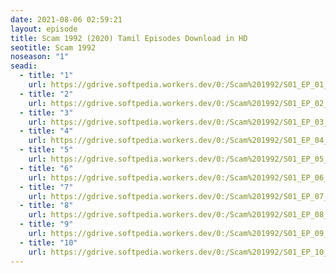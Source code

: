 ```yaml
---
date: 2021-08-06 02:59:21
layout: episode
title: Scam 1992 (2020) Tamil Episodes Download in HD
seotitle: Scam 1992
noseason: "1"
seadi:
  - title: "1"
    url: https://gdrive.softpedia.workers.dev/0:/Scam%201992/S01_EP_01_Risk_Se_Ishq.mkv
  - title: "2"
    url: https://gdrive.softpedia.workers.dev/0:/Scam%201992/S01_EP_02_Cobra_Killer.mkv
  - title: "3"
    url: https://gdrive.softpedia.workers.dev/0:/Scam%201992/S01_EP_03_Paise_Ki_Dukaan.mkv
  - title: "4"
    url: https://gdrive.softpedia.workers.dev/0:/Scam%201992/S01_EP_04_Harshad_Mehta_Is_A_liar.mkv
  - title: "5"
    url: https://gdrive.softpedia.workers.dev/0:/Scam%201992/S01_EP_05_Kundli_Mein_Shani.mkv
  - title: "6"
    url: https://gdrive.softpedia.workers.dev/0:/Scam%201992/S01_EP_06_Stop_Press.mkv
  - title: "7"
    url: https://gdrive.softpedia.workers.dev/0:/Scam%201992/S01_EP_07_Dalal_Street_Ka_Dariya.mkv
  - title: "8"
    url: https://gdrive.softpedia.workers.dev/0:/Scam%201992/S01_EP_08_Matador.mkv
  - title: "9"
    url: https://gdrive.softpedia.workers.dev/0:/Scam%201992/S01_EP_09_Ek_Crore_Ka_Suitcase.mkv
  - title: "10"
    url: https://gdrive.softpedia.workers.dev/0:/Scam%201992/S01_EP_10_Main_History_Banana_Chahta_hoon.mkv
---
```

